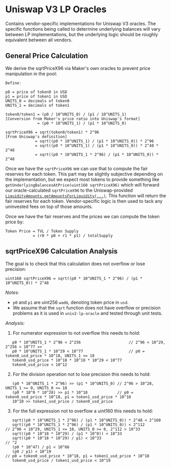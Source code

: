 # Uniswap V3 LP Oracles

Contains vendor-specific implementations for Uniswap V3 oracles. The specific functions being called to determine underlying balances will vary between LP implementations, but the underlying logic should be roughly equivalent between all vendors.

## General Price Calculation

We derive the sqrtPriceX96 via Maker's own oracles to prevent price manipulation in the pool:

```
Define:

p0 = price of token0 in USD
p1 = price of token1 in USD
UNITS_0 = decimals of token0
UNITS_1 = decimals of token1

token0/token1 = (p0 / 10^UNITS_0) / (p1 / 10^UNITS_1)               [Conversion from Maker's price ratio into Uniswap's format]
              = (p0 * 10^UNITS_1) / (p1 * 10^UNITS_0)

sqrtPriceX96 = sqrt(token0/token1) * 2^96                           [From Uniswap's definition]
             = sqrt((p0 * 10^UNITS_1) / (p1 * 10^UNITS_0)) * 2^96
             = sqrt((p0 * 10^UNITS_1) / (p1 * 10^UNITS_0)) * 2^48 * 2^48
             = sqrt((p0 * 10^UNITS_1 * 2^96) / (p1 * 10^UNITS_0)) * 2^48
```

Once we have the `sqrtPriceX96` we can use that to compute the fair reserves for each token. This part may be slightly subjective depending on the implementation, but we expect most tokens to provide something like `getUnderlyingBalancesAtPrice(uint160 sqrtPriceX96)` which will forward our oracle-calculated `sqrtPriceX96` to the Uniswap-provided [`LiquidityAmounts.getAmountsForLiquidity(...)`](https://github.com/Uniswap/uniswap-v3-periphery/blob/main/contracts/libraries/LiquidityAmounts.sol#L120). This function will return the fair reserves for each token. Vendor-specific logic is then used to tack any uninvested fees on top of those amounts.

Once we have the fair reserves and the prices we can compute the token price by:

```
Token Price = TVL / Token Supply
            = (r0 * p0 + r1 * p1) / totalSupply
```

## sqrtPriceX96 Calculation Analysis

The goal is to check that this calculation does not overflow or lose precision:

```
uint160 sqrtPriceX96 = sqrt((p0 * 10^UNITS_1 * 2^96) / (p1 * 10^UNITS_0)) * 2^48
```


*Notes:*
* `p0` and `p1` are uint256 `wad`s, denoting token price in `usd`.
* We assume that the `sqrt` function does not have overflow or precision problems as it is used in `univ2-lp-oracle` and tested through unit tests.


*Analysis:*

1. For numerator expression to not overflow this needs to hold:
```
   p0 * 10^UNITS_1 * 2^96 < 2^256                     // 2^96 < 10^29, 2^256 > 10^77 =>
   p0 * 10^UNITS_1 * 10^29 < 10^77                    // p0 = token0_usd_price * 10^18, UNITS_1 <= 18
   token0_usd_price * 10^18 * 10^18 * 10^29 < 10^77
   token0_usd_price < 10^12
```

2. For the division operation not to lose precision this needs to hold:
```
   (p0 * 10^UNITS_1 * 2^96) >> (p1 * 10^UNITS_0) // 2^96 > 10^28, UNITS_1 >= 0, UNITS_0 <= 18
   (p0 * 10^0 * 10^28) >> p1 * 10^18             // p0 = token0_usd_price * 10^18, p1 = token1_usd_price * 10^18
   10^10 >> token1_usd_price / token0_usd_price
```

3. For the full expression not to overflow a uint160 this needs to hold:
```
   sqrt((p0 * 10^UNITS_1 * 2^96) / (p1 * 10^UNITS_0)) * 2^48 < 2^160
   sqrt((p0 * 10^UNITS_1 * 2^96) / (p1 * 10^UNITS_0)) < 2^112         // 2^96 < 10^29, UNITS_1 <= 18, UNITS_0 >= 0, 2^112 > 10^33
   sqrt((p0 * 10^18 * 10^29) / (p1 * 10^0)) < 10^33
   sqrt((p0 * 10^18 * 10^29) / p1) < 10^33                            // ^2
   (p0 * 10^47) / p1 < 10^66
   (p0 / p1) < 10^19                                                  // p0 = token0_usd_price * 10^18, p1 = token1_usd_price * 10^18
   token0_usd_price / token1_usd_price < 10^19
   
